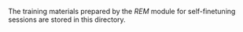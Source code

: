 The training materials prepared by the *REM* module for self-finetuning sessions are stored in this directory.
